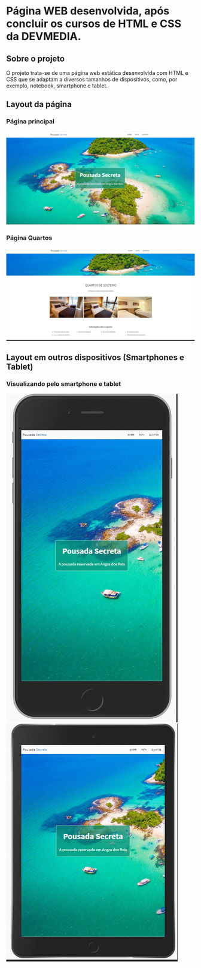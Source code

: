 # Página WEB desenvolvida, após concluir os cursos de HTML e CSS da DEVMEDIA. 

## Sobre o projeto
O projeto trata-se de uma página web estática desenvolvida com HTML e CSS que se adaptam a diversos tamanhos de dispositivos, como, por exemplo, notebook, smartphone e tablet. 

## Layout da página
### Página principal
![WEB](https://github.com/Teddy-ar/pagina-estatica/blob/master/assets/GIF_1.gif) 
### Página Quartos
![WEB2](https://github.com/Teddy-ar/pagina-estatica/blob/master/assets/GIF_2.gif)

## Layout em outros dispositivos (Smartphones e Tablet)
### Visualizando pelo smartphone e tablet
![Smartphone](https://github.com/Teddy-ar/pagina-estatica/blob/master/assets/GIF_3.gif) ![Tablet](https://github.com/Teddy-ar/pagina-estatica/blob/master/assets/GIF_4.gif)
